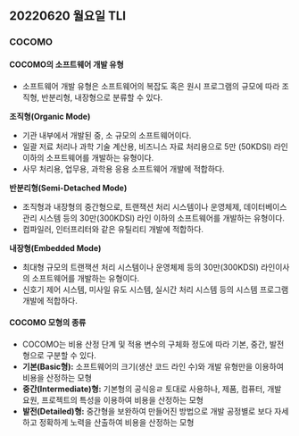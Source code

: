 ## 20220620 월요일 TLI
### COCOMO
#### COCOMO의 소프트웨어 개발 유형
* 소프트웨어 개발 유형은 소프트웨어의 복잡도 혹은 원시 프로그램의 규모에 따라 조직형, 반분리형, 내장형으로 분류할 수 있다.

**조직형(Organic Mode)**
* 기관 내부에서 개발된 중, 소 규모의 소프트웨어이다.
* 일괄 저료 처리나 과학 기술 계산용, 비즈니스 자료 처리용으로 5만 (50KDSI) 라인 이하의 소프트웨어를 개발하는 유형이다.
* 사무 처리용, 업무용, 과학용 응용 소프트웨어 개발에 적합하다.

**반분리형(Semi-Detached Mode)**
* 조직형과 내장형의 중간형으로, 트랜잭션 처리 시스템이나 운영체제, 데이터베이스 관리 시스템 등의 30만(300KDSI) 라인 이하의 소프트웨어를 개발하는 유형이다.
* 컴파일러, 인터프리터와 같은 유틸리티 개발에 적합하다.

**내장형(Embedded Mode)**
* 최대형 규모의 트랜잭션 처리 시스템이나 운영체제 등의 30만(300KDSI) 라인이사의 소프트웨어를 개발하는 유형이다.
* 신호기 제어 시스템, 미사일 유도 시스템, 실시간 처리 시스템 등의 시스템 프로그램 개발에 적합하다.

#### COCOMO 모형의 종류
* COCOMO는 비용 산정 단계 및 적용 변수의 구체화 정도에 따라 기본, 중간, 발전형으로 구분할 수 있다.
* **기본(Basic형):** 소프트웨어의 크기(생산 코드 라인 수)와 개발 유형만을 이용하여 비용을 산정하는 모형
* **중간(Intermediate)형:** 기본형의 공식응ㄹ 토대로 사용하나, 제품, 컴퓨터, 개발 요원, 프로젝트의 특성을 이용하여 비용을 산정하는 모형
* **발전(Detailed)형:** 중간형을 보완하여 만들어진 방법으로 개발 공정별로 보다 자세하고 정확하게 노력을 산출하여 비용을 산정하는 모형
